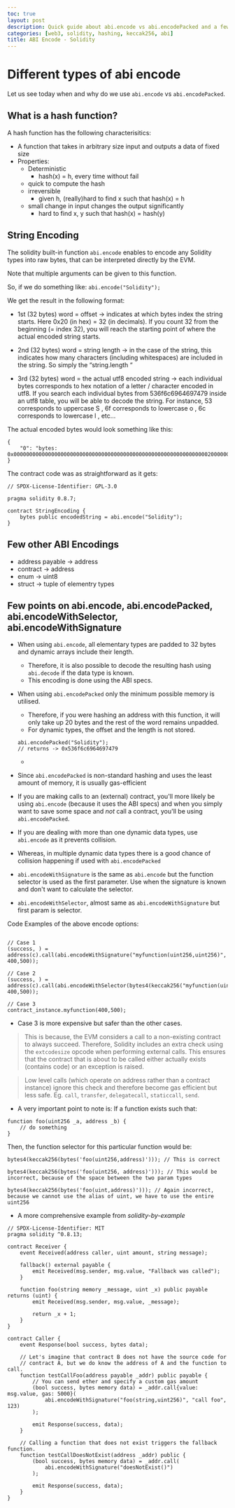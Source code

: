 ```yaml
---
toc: true
layout: post
description: Quick guide about abi.encode vs abi.encodePacked and a few others
categories: [web3, solidity, hashing, keccak256, abi]
title: ABI Encode - Solidity
---
```


# Different types of abi encode

Let us see today when and why do we use `abi.encode` vs `abi.encodePacked`.

## What is a hash function?

A hash function has the following characterisitics:

+ A function that takes in arbitrary size input and outputs a data of fixed size
+ Properties:
    + Deterministic
        + hash(x) = h, every time without fail
    + quick to compute the hash
    + irreversible
        + given h, (really)hard to find x such that hash(x) = h
    + small change in input changes the output significantly
        + hard to find x, y such that hash(x) = hash(y)

## String Encoding

The solidity built-in function `abi.encode` enables to encode any Solidity types into raw bytes, that can be interpreted directly by the EVM.

Note that multiple arguments can be given to this function.

So, if we do something like:
`abi.encode("Solidity");`

We get the result in the following format:

+ 1st (32 bytes) word = offset → indicates at which bytes index the string starts. Here 0x20 (in hex) = 32 (in decimals). If you count 32 from the beginning (= index 32), you will reach the starting point of where the actual encoded string starts.

+ 2nd (32 bytes) word = string length → in the case of the string, this indicates how many characters (including whitespaces) are included in the string. So simply the “string.length “

+ 3rd (32 bytes) word = the actual utf8 encoded string → each individual bytes corresponds to hex notation of a letter / character encoded in utf8. If you search each individual bytes from 536f6c6964697479 inside an utf8 table, you will be able to decode the string. For instance, 53 corresponds to uppercase S , 6f corresponds to lowercase o , 6c corresponds to lowercase l , etc…

The actual encoded bytes would look something like this:

```
{
	"0": "bytes: 0x00000000000000000000000000000000000000000000000000000000000000200000000000000000000000000000000000000000000000000000000000000008536f6c6964697479000000000000000000000000000000000000000000000000"
}
```

The contract code was as straightforward as it gets:

```
// SPDX-License-Identifier: GPL-3.0

pragma solidity 0.8.7;

contract StringEncoding {
    bytes public encodedString = abi.encode("Solidity");
}
```

## Few other ABI Encodings

+ address payable -> address
+ contract -> address
+ enum -> uint8
+ struct -> tuple of elementry types

## Few points on abi.encode, abi.encodePacked, abi.encodeWithSelector, abi.encodeWithSignature

+ When using `abi.encode`, all elementary types are padded to 32 bytes and dynamic arrays include their length.
    + Therefore, it is also possible to decode the resulting hash using `abi.decode` if the data type is known.
    + This encoding is done using the ABI specs.
+ When using `abi.encodePacked` only the minimum possible memory is utilised. 
    + Therefore, if you were hashing an address with this function, it will only take up 20 bytes and the rest of the word remains unpadded.
    + For dynamic types, the offset and the length is not stored. 
    ```
    abi.encodePacked("Solidity");
    // returns -> 0x536f6c6964697479
    ```
    + 

+ Since `abi.encodePacked` is non-standard hashing and uses the least amount of memory, it is usually gas-efficient

+ If you are making calls to an (external) contract, you'll more likely be using `abi.encode` (because it uses the ABI specs) and when you simply want to save some space and *not* call a contract, you'll be using `abi.encodePacked`.

+ If you are dealing with more than one dynamic data types, use `abi.encode` as it prevents collision.

+ Whereas, in multiple dynamic data types there is a good chance of collision happening if used with `abi.encodePacked`

+ `abi.encodeWithSignature` is the same as `abi.encode` but the function selector is used as the first parameter. Use when the signature is known and don't want to calculate the selector.

+ `abi.encodeWithSelector`, almost same as `abi.encodeWithSignature` but first param is selector.

Code Examples of the above encode options:

```solidity

// Case 1
(success, ) = address(c).call(abi.encodeWithSignature("myfunction(uint256,uint256)", 400,500));

// Case 2
(success, ) = address(c).call(abi.encodeWithSelector(bytes4(keccak256("myfunction(uint256,uint256)")), 400,500));

// Case 3
contract_instance.myfunction(400,500);

```

+ Case 3 is more expensive but safer than the other cases.
> This is because, the EVM considers a call to a non-existing contract to always succeed. Therefore, Solidity includes an extra check using the `extcodesize` opcode when performing external calls.
This ensures that the contract that is about to be called either actually exists (contains code) or an exception is raised.

> Low level calls (which operate on address rather than a contract instance) ignore this check and therefore become gas efficient but less safe. Eg. `call`, `transfer`, `delegatecall`, `staticcall`, `send`.

+ A very important point to note is:
If a function exists such that:
```
function foo(uint256 _a, address _b) {
    // do something
}
```

Then, the function selector for this particular function would be:

```
bytes4(keccak256(bytes('foo(uint256,address)'))); // This is correct

bytes4(keccak256(bytes('foo(uint256, address)'))); // This would be incorrect, because of the space between the two param types

bytes4(keccak256(bytes('foo(uint,address)'))); // Again incorrect, because we cannot use the alias of uint, we have to use the entire uint256
```

+ A more comprehensive example from *solidity-by-example*

```solidity
// SPDX-License-Identifier: MIT
pragma solidity ^0.8.13;

contract Receiver {
    event Received(address caller, uint amount, string message);

    fallback() external payable {
        emit Received(msg.sender, msg.value, "Fallback was called");
    }

    function foo(string memory _message, uint _x) public payable returns (uint) {
        emit Received(msg.sender, msg.value, _message);

        return _x + 1;
    }
}

contract Caller {
    event Response(bool success, bytes data);

    // Let's imagine that contract B does not have the source code for
    // contract A, but we do know the address of A and the function to call.
    function testCallFoo(address payable _addr) public payable {
        // You can send ether and specify a custom gas amount
        (bool success, bytes memory data) = _addr.call{value: msg.value, gas: 5000}(
            abi.encodeWithSignature("foo(string,uint256)", "call foo", 123)
        );

        emit Response(success, data);
    }

    // Calling a function that does not exist triggers the fallback function.
    function testCallDoesNotExist(address _addr) public {
        (bool success, bytes memory data) = _addr.call(
            abi.encodeWithSignature("doesNotExist()")
        );

        emit Response(success, data);
    }
}

```

